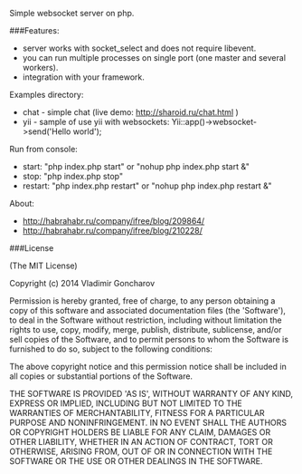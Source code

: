 Simple websocket server on php.

###Features:
* server works with socket_select and does not require libevent.
* you can run multiple processes on single port (one master and several workers).
* integration with your framework.

Examples directory:
* chat - simple chat (live demo: http://sharoid.ru/chat.html )
* yii - sample of use yii with websockets: Yii::app()->websocket->send('Hello world');

Run from console:
* start: "php index.php start" or "nohup php index.php start &"
* stop: "php index.php stop"
* restart: "php index.php restart" or "nohup php index.php restart &"

About:
* http://habrahabr.ru/company/ifree/blog/209864/
* http://habrahabr.ru/company/ifree/blog/210228/

###License

(The MIT License)

Copyright (c) 2014 Vladimir Goncharov

Permission is hereby granted, free of charge, to any person obtaining a copy of this software and associated documentation files (the 'Software'), to deal in the Software without restriction, including without limitation the rights to use, copy, modify, merge, publish, distribute, sublicense, and/or sell copies of the Software, and to permit persons to whom the Software is furnished to do so, subject to the following conditions:

The above copyright notice and this permission notice shall be included in all copies or substantial portions of the Software.

THE SOFTWARE IS PROVIDED 'AS IS', WITHOUT WARRANTY OF ANY KIND, EXPRESS OR IMPLIED, INCLUDING BUT NOT LIMITED TO THE WARRANTIES OF MERCHANTABILITY, FITNESS FOR A PARTICULAR PURPOSE AND NONINFRINGEMENT. IN NO EVENT SHALL THE AUTHORS OR COPYRIGHT HOLDERS BE LIABLE FOR ANY CLAIM, DAMAGES OR OTHER LIABILITY, WHETHER IN AN ACTION OF CONTRACT, TORT OR OTHERWISE, ARISING FROM, OUT OF OR IN CONNECTION WITH THE SOFTWARE OR THE USE OR OTHER DEALINGS IN THE SOFTWARE.
